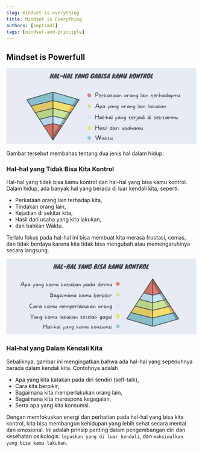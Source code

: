 ```yaml
---
slug: mindset-is-everything
title: Mindset is Everything
authors: [septiadi]
tags: [mindset-and-principle]
---
```


## Mindset is Powerfull

![Alt text](./img/25-06-25/1.png)

Gambar tersebut membahas tentang dua jenis hal dalam hidup: 

### Hal-hal yang Tidak Bisa Kita Kontrol
Hal-hal yang tidak bisa kamu kontrol dan hal-hal yang bisa kamu kontrol. Dalam hidup, ada banyak hal yang berada di luar kendali kita, seperti: 

- Perkataan orang lain terhadap kita, 
- Tindakan orang lain, 
- Kejadian di sekitar kita, 
- Hasil dari usaha yang kita lakukan, 
- dan bahkan Waktu. 

Terlalu fokus pada hal-hal ini bisa membuat kita merasa frustasi, cemas, dan tidak berdaya karena kita tidak bisa mengubah atau memengaruhinya secara langsung.

![Alt text](./img/25-06-25/2.png)

### Hal-hal yang Dalam Kendali Kita

Sebaliknya, gambar ini mengingatkan bahwa ada hal-hal yang sepenuhnya berada dalam kendali kita. Contohnya adalah 

- Apa yang kita katakan pada diri sendiri (self-talk), 
- Cara kita berpikir, 
- Bagaimana kita memperlakukan orang lain, 
- Bagaimana kita merespons kegagalan, 
- Serta apa yang kita konsumsi. 

Dengan memfokuskan energi dan perhatian pada hal-hal yang bisa kita kontrol, kita bisa membangun kehidupan yang lebih sehat secara mental dan emosional. Ini adalah prinsip penting dalam pengembangan diri dan kesehatan psikologis: `lepaskan yang di luar kendali`, dan `maksimalkan yang bisa kamu lakukan`.